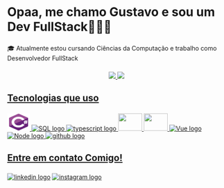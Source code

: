 <h1 align="left">Opaa, me chamo Gustavo e sou um Dev FullStack👋💪🏻</h1>

###

<p align="left">🎓 Atualmente estou cursando Ciências da Computação e trabalho como Desenvolvedor FullStack</p>

###

<div align="center">
<a href="https://github.com/gustavonunes0">
<img height="180em" src="https://github-readme-stats.vercel.app/api?username=gustavonunes0&show_icons=true&theme=dark&include_all_commits=true&count_private=true"/>
<img height="180em" src="https://github-readme-stats.vercel.app/api/top-langs/?username=gustavonunes0&layout=compact&langs_count=7&theme=dark"/>
</div>

###

<h2 align="left">Tecnologias que uso</h2>

###

<div align="left">
  <img src="https://raw.githubusercontent.com/devicons/devicon/master/icons/csharp/csharp-original.svg" height="40" width="52" alt="github logo"  />
  <img src="https://cdn-icons-png.flaticon.com/512/4492/4492311.png" height="40" width="45" alt="SQL logo"  />  
  <img src="https://upload.wikimedia.org/wikipedia/commons/thumb/4/4c/Typescript_logo_2020.svg/2048px-Typescript_logo_2020.svg.png" height="40" width="40" alt="typescript logo"  />
  <img src="https://upload.wikimedia.org/wikipedia/commons/thumb/2/27/PHP-logo.svg/1200px-PHP-logo.svg.png" height="40" width="55 alt="PHP logo"/>
  <img src="https://miro.medium.com/v2/resize:fit:1000/1*Yafu7ihc1LFuP4azerAa4w.png" height="40" width="55 alt="React logo"/>
  <img src="https://res.cloudinary.com/ddxwdqwkr/image/upload/v1690837534/patterns.dev/Images/vue/intro/vue.png" height="40" width="60" alt="Vue logo"/>
  <img src="https://neginet.com/wp-content/uploads/2018/03/nodejs-logo.png" height="40" width="40" alt="Node logo"  />
  <img src="https://cdn.jsdelivr.net/gh/devicons/devicon/icons/github/github-original.svg" height="40" width="52" alt="github logo"  />
</div>

###

<h2 align="left">Entre em contato Comigo!</h2>

###

<div align="left">
  <a href="https://www.linkedin.com/in/gustavo-nor%C3%B5es-b44b46205/" target="_blank"><img src="https://raw.githubusercontent.com/maurodesouza/profile-readme-generator/master/src/assets/icons/social/linkedin/default.svg" width="52" height="40" alt="linkedin logo"  /><a/>
  <a href="https://www.instagram.com/gustavo.nuness_/" target="_blank"><img src="https://raw.githubusercontent.com/maurodesouza/profile-readme-generator/master/src/assets/icons/social/instagram/default.svg" width="52" height="40" alt="instagram logo"  /><a/>
</div>

###
